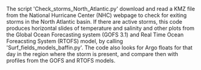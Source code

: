 The script 'Check_storms_North_Atlantic.py' download and read a KMZ file from the National Hurricane Center (NHC) webpage to check for exiting storms in the North Atlantic basin. If there are active storms, this code produces horizontal slides of temperature and salinity and other plots from the Global Ocean Forecasting system (GOFS 3.1) and Real Time Ocean Foreacsting System (RTOFS) model, by calling 'Surf_fields_models_baffin.py'. The code also looks for Argo floats for that day in the region where the storm is present, and compare then with profiles from the GOFS and RTOFS models.
